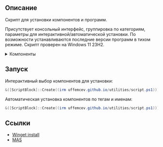 ## Описание
Скрипт для установки компонентов и программ.

Присутствует консольный интерфейс, группировка по категориям, параметры для интерактивной/автоматической установки. По возможности устанавливаются последние версии программ в тихом режиме. Cкрипт проверен на Windows 11 23H2.

<details>
	<summary>Компоненты</summary>
	<table>
		<thead>
			<tr>
				<th align="center" width="100px">Тег</th>
				<th align="center" width="100px">Имя</th>
				<th align="center" width="450px">Описание</th>
				<th align="center" width="450px">Источник</th>
			</tr>
		</thead>
		<tbody>
			<tr>
				<td>All</td>
				<td>all</td>
				<td>Установить всё</td>
				<td></td>
			</tr>
			<tr>
				<td>Tweaks</td>
				<td>dns</td>
				<td>Cloudflare DOH</td>
				<td>one.one.one.one/dns</td>
			</tr>
			<tr>
				<td></td>
				<td>dpi</td>
				<td>GoodbyeDPI режим 5</td>
				<td>github.com/ValdikSS/GoodbyeDPI</td>
			</tr>
			<tr>
				<td></td>
    				<td>sophia</td>
				<td>SophiApp Tweaker portable</td>
				<td>github.com/Sophia-Community/SophiApp</td>
			</tr>
			<tr>
				<td></td>
    				<td>redirect</td>
				<td>MSEdgeRedirect</td>
   				<td>github.com/rcmaehl/MSEdgeRedirect</td>
			</tr>
			<tr>
				<td>Audio</td>
				<td>spotx</td>
				<td>SpotX - modified Spotify app</td>
				<td>github.com/amd64fox/SpotX</td>
			</tr>
			<tr>
				<td></td>
				<td>vencord</td>
				<td>Vencord - modified Discord app</td>				
				<td>github.com/Vendicated/Vencord</td>
			</tr>
			<tr>
				<td>Web</td>
				<td>chrome</td>
				<td>Google Chrome</td>
				<td>google.com/chrome</td>
			</tr>
			<tr>
				<td></td>
				<td>adguard</td>
				<td>AdGuard</td>
				<td>adguard.info</td>
			</tr>
			<tr>
				<td>Games</td>
				<td>steam</td>
				<td>Steam</td>				
				<td>store.steampowered.com</td>
			</tr>
			<tr>
				<td></td>
				<td>signal</td>
				<td>SignalRGB</td>				
				<td>signalrgb.com</td>
			</tr>
			<tr>
				<td>Storage</td>
				<td>qbit</td>
				<td>qBittorrent</td>
				<td>qbittorrent.org</td>
			</tr>
			<tr>
				<td></td>
				<td>gdrive</td>
				<td>Google Drive</td>
				<td>drive.google.com</td>
			</tr>
			<tr>
				<td>Video</td>
				<td>codec</td>
				<td>K-Lite Codec Pack Full</td>
				<td>codecguide.com/download_kl.htm</td>
			</tr>
			<tr>
				<td>System</td>
				<td>nvidia</td>
				<td>NVCleanstall</td>
				<td>techpowerup.com/nvcleanstall</td>
			</tr>
			<tr>
				<td></td>
				<td>zip</td>
				<td>7-zip</td>
				<td>7-zip.org</td>
			</tr>
			<tr>
				<td></td>
				<td>office</td>
				<td>Office, Word, Excel licensed</td>
				<td>github.com/farag2/Office</td>
			</tr>
			<tr>
				<td>Other</td>
				<td>win</td>
				<td>Win 11 23H2 iso folder</td>
				<td>uupdump.net</td>
			</tr>
			<tr>
				<td></td>
				<td>rufus</td>
				<td>Rufus portable</td>				
				<td>github.com/pbatard/rufus</td>
			</tr>
		</tbody>
	</table>
</details>

## Запуск
Интерактивный выбор компонентов для установки:
```powershell
&([ScriptBlock]::Create((irm uffemcev.github.io/utilities/script.ps1)))
```
Автоматическая установка компонентов по тегам и именам:
```powershell
&([ScriptBlock]::Create((irm uffemcev.github.io/utilities/script.ps1))) system other office chrome
```

## Ссылки
* [Winget install](https://github.com/asheroto/winget-install)
* [MAS](https://github.com/massgravel/Microsoft-Activation-Scripts)
